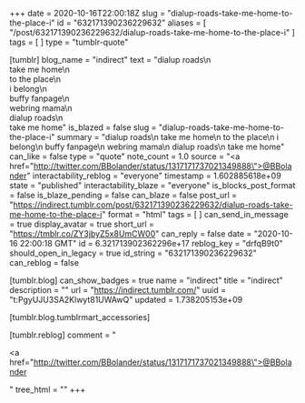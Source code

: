 +++
date = 2020-10-16T22:00:18Z
slug = "dialup-roads-take-me-home-to-the-place-i"
id = "632171390236229632"
aliases = [ "/post/632171390236229632/dialup-roads-take-me-home-to-the-place-i" ]
tags = [ ]
type = "tumblr-quote"

[tumblr]
blog_name = "indirect"
text = "dialup roads\n<br/>take me home\n<br/>to the place\n<br/>i belong\n<br/>buffy fanpage\n<br/>webring mama\n<br/>dialup roads\n<br/>take me home"
is_blazed = false
slug = "dialup-roads-take-me-home-to-the-place-i"
summary = "dialup roads\n take me home\n to the place\n i belong\n buffy fanpage\n webring mama\n dialup roads\n take me home"
can_like = false
type = "quote"
note_count = 1.0
source = "<a href=\"http://twitter.com/BBolander/status/1317171737021349888\">@BBolander</a>"
interactability_reblog = "everyone"
timestamp = 1.602885618e+09
state = "published"
interactability_blaze = "everyone"
is_blocks_post_format = false
is_blaze_pending = false
can_blaze = false
post_url = "https://indirect.tumblr.com/post/632171390236229632/dialup-roads-take-me-home-to-the-place-i"
format = "html"
tags = [ ]
can_send_in_message = true
display_avatar = true
short_url = "https://tmblr.co/ZY3jbyZ5x8UmCW00"
can_reply = false
date = "2020-10-16 22:00:18 GMT"
id = 6.321713902362296e+17
reblog_key = "drfqB9t0"
should_open_in_legacy = true
id_string = "632171390236229632"
can_reblog = false

[tumblr.blog]
can_show_badges = true
name = "indirect"
title = "indirect"
description = ""
url = "https://indirect.tumblr.com/"
uuid = "t:PgyUJU3SA2Klwyt81UWAwQ"
updated = 1.738205153e+09

[tumblr.blog.tumblrmart_accessories]

[tumblr.reblog]
comment = "<p><a href=\"http://twitter.com/BBolander/status/1317171737021349888\">@BBolander</a></p>"
tree_html = ""
+++
